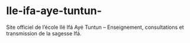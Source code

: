 # Ile-ifa-aye-tuntun-
Site officiel de l’école Ilé Ifá Ayé Tuntun – Enseignement, consultations et transmission de la sagesse Ifá.
